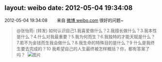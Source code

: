 layout: weibo
date: 2012-05-04 19:34:08
---
2012-05-04 19:34:08  &nbsp;&nbsp;&nbsp;&nbsp;&nbsp;&nbsp; 来自 <a href="http://weibo.com/" rel="nofollow">微博 weibo.com</a>
很好的问题~
>  @张怡筠: (转发) 如何认识自己1.我喜爱做什么？2.我擅长做什么？3.我本性是什么？4.什么对我最重要？5.我为何而生？6.我独特的才能天赋是什么？7.若不为金钱而生我会做什么？8.我生命的特殊目的是什么？9 什么是我终生要去完成的？10 我希望自己的人生最终被怎样概括？你，都有答案了吗？ ​​​
>  ![图片](https://ww3.sinaimg.cn/large/4a821d11jw1dsmhx1fbaej.jpg)
